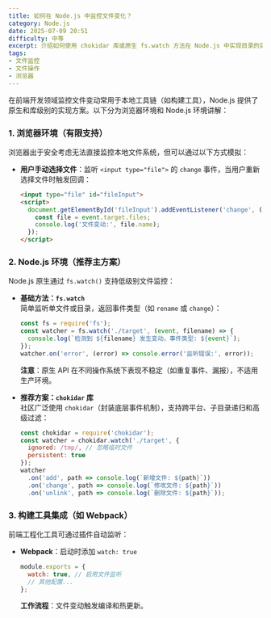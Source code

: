 ```yaml
---
title: 如何在 Node.js 中监控文件变化？
category: Node.js
date: 2025-07-09 20:51
difficulty: 中等
excerpt: 介绍如何使用 chokidar 库或原生 fs.watch 方法在 Node.js 中实现目录的实时监控。
tags:
- 文件监控
- 文件操作
- 浏览器
---
```

在前端开发领域监控文件变动常用于本地工具链（如构建工具），Node.js 提供了原生和库级别的实现方案。以下分为浏览器环境和 Node.js 环境讲解：

### 1. 浏览器环境（有限支持）

浏览器出于安全考虑无法直接监控本地文件系统，但可以通过以下方式模拟：
- **用户手动选择文件**：监听 `<input type="file">` 的 `change` 事件，当用户重新选择文件时触发回调：  
  ```html
  <input type="file" id="fileInput">
  <script>
    document.getElementById('fileInput').addEventListener('change', (event) => {
      const file = event.target.files;
      console.log('文件变动:', file.name);
    });
  </script>
  ```

### 2. Node.js 环境（推荐主方案）

Node.js 原生通过 `fs.watch()` 支持低级别文件监控：
- **基础方法：`fs.watch`**  
  简单监听单文件或目录，返回事件类型（如 `rename` 或 `change`）：  
  ```javascript
  const fs = require('fs');
  const watcher = fs.watch('./target', (event, filename) => {
    console.log(`检测到 ${filename} 发生变动，事件类型: ${event}`);
  });
  watcher.on('error', (error) => console.error('监听错误:', error));
  ```
  **注意**：原生 API 在不同操作系统下表现不稳定（如重复事件、漏报），不适用生产环境。

- **推荐方案：`chokidar` 库**  
  社区广泛使用 `chokidar`（封装底层事件机制），支持跨平台、子目录递归和高级过滤：  
  ```javascript
  const chokidar = require('chokidar');
  const watcher = chokidar.watch('./target', {
    ignored: /tmp/, // 忽略临时文件
    persistent: true
  });
  watcher
    .on('add', path => console.log(`新增文件: ${path}`))
    .on('change', path => console.log(`修改文件: ${path}`))
    .on('unlink', path => console.log(`删除文件: ${path}`));
  ```

### 3. 构建工具集成（如 Webpack）

前端工程化工具可通过插件自动监听：
- **Webpack**：启动时添加 `watch: true`  
  ```javascript
  module.exports = {
    watch: true, // 启用文件监听
    // 其他配置...
  };
  ```
  **工作流程**：文件变动触发编译和热更新。

